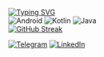 [![Typing SVG](https://readme-typing-svg.demolab.com?font=Fira+Code&pause=1000&color=FFFFFF&width=435&lines=Android+developer)](https://git.io/typing-svg)  
![Android](https://img.shields.io/badge/Android-3DDC84?style=for-the-badge&logo=android&logoColor=white)
![Kotlin](https://img.shields.io/badge/kotlin-%237F52FF.svg?style=for-the-badge&logo=kotlin&logoColor=white) 
![Java](https://img.shields.io/badge/java-%23ED8B00.svg?style=for-the-badge&logo=openjdk&logoColor=white)  
[![GitHub Streak](https://streak-stats.demolab.com?user=Cha1se&theme=github-dark-blue&hide_border=true&border_radius=20&short_numbers=true&mode=weekly)](https://git.io/streak-stats)

[![Telegram](https://img.shields.io/badge/Telegram-2CA5E0?style=for-the-badge&logo=telegram&logoColor=white)](https://t.me/cha1se)
[![LinkedIn](https://img.shields.io/badge/linkedin-%230077B5.svg?style=for-the-badge&logo=linkedin&logoColor=white)](https://www.linkedin.com/in/danila-palamar-524181274/)

